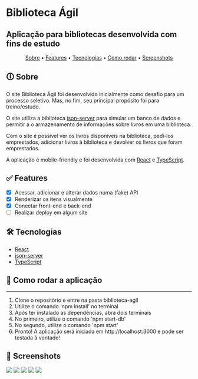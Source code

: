 # Biblioteca Ágil
## Aplicação para bibliotecas desenvolvida com fins de estudo

<p align="center">
    <a href="#sobre">Sobre</a> •
    <a href="#features">Features</a> •
    <a href="#tecnologias">Tecnologias</a> •
    <a href="#rodando">Como rodar</a> •
    <a href="#screenshots">Screenshots</a>
</p>

<span id='sobre'></span>
## 🛈 Sobre

O site Biblioteca Ágil foi desenvolvido inicialmente como desafio para um processo seletivo. Mas, no fim, seu principal propósito foi para treino/estudo.

O site utiliza a biblioteca [json-server](https://www.npmjs.com/package/json-server) para simular um banco de dados e permitir a o armazenamento de informações sobre livros em uma biblioteca.

Com o site é possível ver os livros disponíveis na biblioteca, pedí-los emprestados, adicionar livros à biblioteca e devolver os livros que foram emprestados.

A aplicação é mobile-friendly e foi desenvolvida com [React](https://reactjs.org/) e [TypeScript](https://www.typescriptlang.org/docs/).

<span id='features'></span>
## ✅ Features

- [x] Acessar, adicionar e alterar dados numa (fake) API
- [x] Renderizar os itens visualmente
- [x] Conectar front-end e back-end
- [ ] Realizar deploy em algum site

<span id='tecnologias'></span>
## 🛠 Tecnologias 

- [React](https://reactjs.org/)
- [json-server](https://www.npmjs.com/package/json-server)
- [TypeScript](https://www.typescriptlang.org/docs/)

<span id='rodando'></span>
## 🎲 Como rodar a aplicação
<hr/>

1. Clone o repositório e entre na pasta biblioteca-agil
2. Utilize o comando 'npm install' no terminal
3. Após ter instalado as dependências, abra dois terminais
4. No primeiro, utilize o comando 'npm start-db'
5. No segundo, utilize o comando 'npm start'
6. Pronto! A aplicação será iniciada em http://localhost:3000 e pode ser testada à vontade!

<span id='screenshots'></span>
## 📱 Screenshots

<img src='https://i.imgur.com/pzdbHzK.png'/>
<img src='https://i.imgur.com/AhvOcWE.png'/>
<img src='https://i.imgur.com/JHEBuoU.png'/>
<img src='https://i.imgur.com/xwmWfoY.png'/>
<img src='https://i.imgur.com/OOBOaye.png'/>
